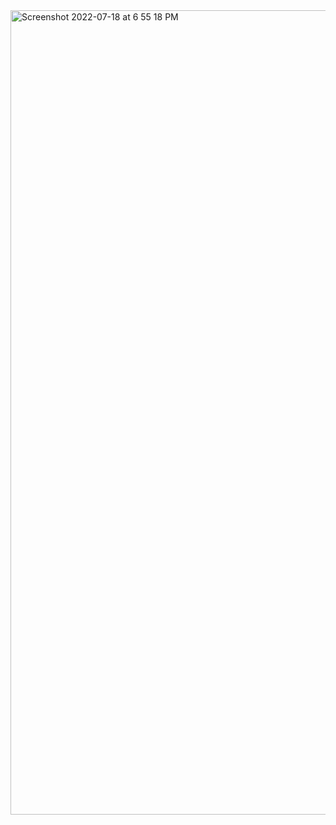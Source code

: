 <img width="1287" alt="Screenshot 2022-07-18 at 6 55 18 PM" src="https://user-images.githubusercontent.com/40859584/179522298-66b5cc2d-ee39-4520-ac87-e0df0ef43ea8.png">
